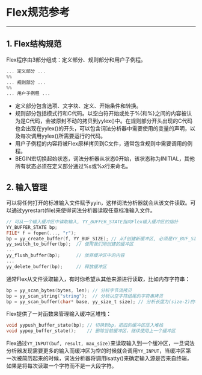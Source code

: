 # **Flex规范参考**
***

## **1. Flex结构规范**
Flex程序由3部分组成：定义部分、规则部分和用户子例程。
```c
... 定义部分 ...
%%
... 规则部分 ...
%%
... 用户子例程 ...
```
  * 定义部分包含选项、文字块、定义、开始条件和转换。
  * 规则部分包括模式行和C代码。以空白符开始或处于%{和%}之间的内容被认为是C代码，会被原封不动的拷贝到yylex()中。在规则部分开头出现的C代码也会出现在yylex()的开头，可以包含词法分析器中需要使用的变量的声明，以及每次调用yylex()所需要运行的代码。
  * 用户子例程的内容将被Flex原样拷贝到C文件，通常包含规则中需要调用的例程。
  * BEGIN宏切换起始状态，词法分析器从状态0开始，该状态称为INITIAL，其他所有状态必须在定义部分通过%s或%x行来命名。

## **2. 输入管理**
可以将任何打开的标准输入文件赋予yyin，这样词法分析器就会从该文件读取。可以通过yyrestart(file)来使得词法分析器读取任意标准输入文件。
```c
// 可从一个输入缓冲区中读取输入, YY_BUFFER_STATE指向Flex输入缓冲区的指针
YY_BUFFER_STATE bp;
FILE* f = fopen(..., "r");
bp = yy_create_buffer(f, YY_BUF_SIZE); // 从f创建新缓冲区, 必须是YY_BUF_SIZE
yy_switch_to_buffer(bp);  // 使用我们刚创建的缓冲区
...
yy_flush_buffer(bp);      // 放弃缓冲区中的内容
...
yy_delete_buffer(bp);     // 释放缓冲区
```
通常Flex从文件读取输入，有时你希望从其他来源进行读取，比如内存字符串：
```c
bp = yy_scan_bytes(bytes, len); // 分析字节流拷贝
bp = yy_scan_string("string");  // 分析以空字符结尾的字符串拷贝
bp = yy_scan_buffer(char* base, yy_size_t size); // 分析长度为(size-2)的字节流
```
Flex提供了一对函数来管理输入缓冲区堆栈：
```c
void yypush_buffer_state(bp); // 切换到bp，把旧的缓冲区压入堆栈
void yypop_buffer_state();    // 删除当前缓冲区，继续使用上一个缓冲区
```
Flex通过`YY_INPUT(buf, result, max_size)`来读取输入到一个缓冲区，一旦词法分析器发现需要更多的输入而缓冲区为空的时候就会调用`YY_INPUT`，当缓冲区第一次被简历起来的时候，词法分析器将调用isatty()来确定输入源是否来自终端，如果是将每次读取一个字符而不是一大段字符。
